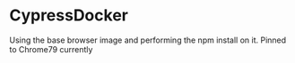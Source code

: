 # CypressDocker
Using the base browser image and performing the npm install on it. Pinned to Chrome79 currently
